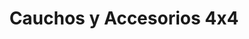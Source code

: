 ---
title: "Cauchos y Accesorios 4x4"
url: /san-antonio-de-los-altos/cauchos-y-accesorios-4x4/
shop: neumáticos
---
